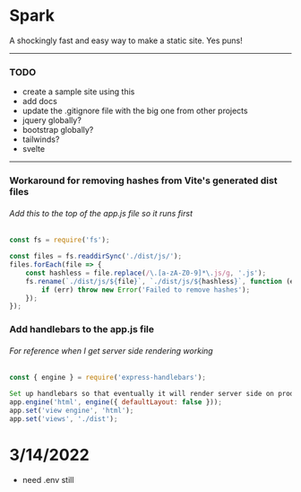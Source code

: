 # Spark

A shockingly fast and easy way to make a static site. Yes puns!

---

### TODO

-   create a sample site using this
-   add docs
-   update the .gitignore file with the big one from other projects
-   jquery globally?
-   bootstrap globally?
-   tailwinds?
-   svelte

---

### Workaround for removing hashes from Vite's generated dist files

###### Add this to the top of the app.js file so it runs first

```js
const fs = require('fs');

const files = fs.readdirSync('./dist/js/');
files.forEach(file => {
	const hashless = file.replace(/\.[a-zA-Z0-9]*\.js/g, '.js');
	fs.rename(`./dist/js/${file}`, `./dist/js/${hashless}`, function (err) {
		if (err) throw new Error('Failed to remove hashes');
	});
});
```

### Add handlebars to the app.js file

###### For reference when I get server side rendering working

```js
const { engine } = require('express-handlebars');

Set up handlebars so that eventually it will render server side on production also
app.engine('html', engine({ defaultLayout: false }));
app.set('view engine', 'html');
app.set('views', './dist');
```

# 3/14/2022

-   need .env still
